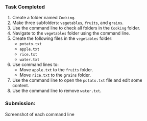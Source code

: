 ### Task Completed

1. Create a folder named `Cooking`.
2. Make three subfolders: `vegetables`, `fruits`, and `grains`.
3. Use the command line to check all folders in the `Cooking` folder.
4. Navigate to the `vegetables` folder using the command line.
5. Create the following files in the `vegetables` folder:
    - `potato.txt`
    - `apple.txt`
    - `rice.txt`
    - `water.txt`
6. Use command lines to:
    - Move `apple.txt` to the `fruits` folder.
    - Move `rice.txt` to the `grains` folder.
7. Use the command line to open the `potato.txt` file and edit some content.
8. Use the command line to remove `water.txt`.

### Submission:
Screenshot of each command line